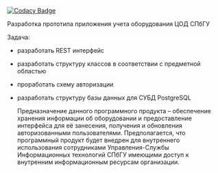 
[![Codacy Badge](https://api.codacy.com/project/badge/Grade/af41f982e4b34dc3b953530b197d7311)](https://app.codacy.com/manual/pkokovin/inventory?utm_source=github.com&utm_medium=referral&utm_content=pkokovin/inventory&utm_campaign=Badge_Grade_Dashboard)

Разработка прототипа приложения учета оборудования ЦОД СПбГУ

Задача:
- разработать REST интерфейс
- разработать структуру классов в соответствии с предметной областью
- проработать схему авторизации
- разработать структуру базы данных для СУБД PostgreSQL

    Предназначение данного программного продукта – обеспечение хранения информации об оборудовании и предоставление
 интерфейса для её занесения, получения и обновления авторизованными пользователями. 
 Предполагается, что программный продукт будет внедрен для внутреннего использования 
 сотрудниками Управления-Службы Информационных технологий СПбГУ имеющими доступ к внутренним информационным 
 ресурсам организации.